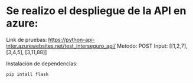 # Se realizo el despliegue de la API en azure:
Link de pruebas: https://python-api-inter.azurewebsites.net/test_interseguro_api/ 
Metodo: POST
Input: [[1,2,7],[3,4,5], [3,11,88]] 

Instalacion de dependencias:
````
pip intall flask
````
